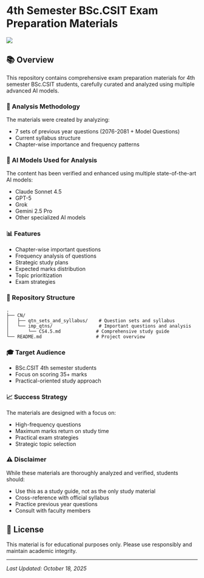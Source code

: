 # 4th Semester BSc.CSIT Exam Preparation Materials

   ![](https://komarev.com/ghpvc/?username=4thsem&abbreviated=true&base=1&label=PROFILE+VIEWS&style=for-the-badge)


## 📚 Overview

This repository contains comprehensive exam preparation materials for 4th semester BSc.CSIT students, carefully curated and analyzed using multiple advanced AI models.

### 🤖 Analysis Methodology

The materials were created by analyzing:

- 7 sets of previous year questions (2076-2081 + Model Questions)
- Current syllabus structure
- Chapter-wise importance and frequency patterns

### 🎯 AI Models Used for Analysis

The content has been verified and enhanced using multiple state-of-the-art AI models:

- Claude Sonnet 4.5
- GPT-5
- Grok
- Gemini 2.5 Pro
- Other specialized AI models

### 📊 Features

- Chapter-wise important questions
- Frequency analysis of questions
- Strategic study plans
- Expected marks distribution
- Topic prioritization
- Exam strategies

### 📂 Repository Structure

```
.
├── CN/
│   ├── qtn_sets_and_syllabus/    # Question sets and syllabus
│   └── imp_qtns/                 # Important questions and analysis
│       └── CS4.5.md             # Comprehensive study guide
└── README.md                    # Project overview
```

### 🎓 Target Audience

- BSc.CSIT 4th semester students
- Focus on scoring 35+ marks
- Practical-oriented study approach

### 📈 Success Strategy

The materials are designed with a focus on:

- High-frequency questions
- Maximum marks return on study time
- Practical exam strategies
- Strategic topic selection

### ⚠️ Disclaimer

While these materials are thoroughly analyzed and verified, students should:

- Use this as a study guide, not as the only study material
- Cross-reference with official syllabus
- Practice previous year questions
- Consult with faculty members

## 📝 License

This material is for educational purposes only. Please use responsibly and maintain academic integrity.

---

_Last Updated: October 18, 2025_
